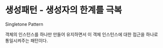 # 생성패턴 - 생성자의 한계를 극복
Singletone Pattern

객체의 인스턴스를 하나만 만들어 유지하면서 이 객체 인스턴스에 대한 접근을 하나로 통일시켜주는 패턴이다.

